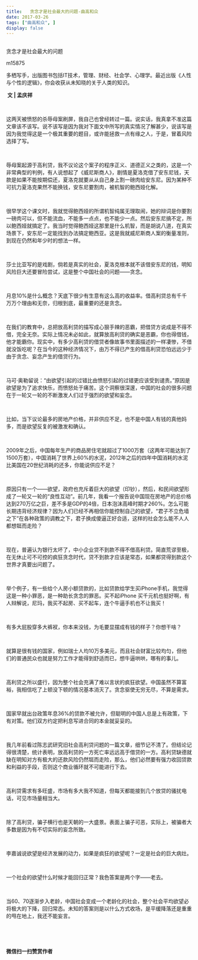 ```yaml
---
title:   贪念才是社会最大的问题-曲高和众
date: 2017-03-26
tags: ["曲高和众", ]
display: false
---
```



## 



贪念才是社会最大的问题




m15875




多栖写手，出版图书包括IT技术，管理、财经、社会学、心理学。最近出版《人性与个性的逻辑》，你会收获从未知晓的关于人类的知识。


**&nbsp;文 | 孟庆祥**

&nbsp;

这两天被愤怒的杀辱母案刷屏，我自己也曾经转过一篇。说实话，我真拿不准这篇文章该不该写。说不该写是因为我对下面文中所写的真实情况了解甚少，说该写是因为我觉得这是一个极其重要的题目，或许能拯救一点有缘之人，于是，冒着风险选择了写。

&nbsp;

辱母案起源于高利贷，我不议论这个案子的程序正义、道德正义之类的，这是一个非常典型的判例，有人说想起了《威尼斯商人》，剧情是夏洛克借了安东尼钱，天款是如果不能按期偿还，夏洛克就要从从自己身上割一磅肉给安东尼。因为某种不可抗力夏洛克果然不能换钱，安东尼要割肉，被机智的鲍西娅化解。

&nbsp;

很早学这个课文时，我就觉得鲍西娅的所谓机智纯属无理取闹，她的辩词是你要割一磅肉可以，但不能流血，不能多一点点，也不能少一点。然后安东尼搞不定，所以鲍西娅就搞定了。我当时觉得鲍西娅这那里是什么机智，而是胡说八道，在真实场景下，安东尼一定能找到办法搞定鲍西亚。这是我就威尼斯商人案的衡量准则，到现在仍然和年少时的想法一样。

&nbsp;

莎士比亚写的是戏剧，倘若是真实的社会，夏洛克根本就不该借安东尼的钱，明知风险巨大还要冒险尝试，这是整个中国社会的问题——贪念。

&nbsp;

月息10%是什么概念？天底下很少有生意有这么高的收益率。借高利贷总有千千万万个理由和无奈，归根到底，最重要的还是贪念。

&nbsp;

在我们的教育中，总把放高利贷的描写成心狠手辣的恶霸，把借贷方说成是不得不借，完全无奈。实际上情况未必如此，就算放高利贷的确实是恶霸，你也得借钱，他才能霸你。现实中，有多少高利贷的借贷者像故事书里面描述的一样凄惨，不借就没饭吃呢？在当今的这种经济情况下，由万不得已产生的借高利贷恐怕远远少于由于贪念、妄念产生的借贷行为。

&nbsp;

马可·奥勒留说：“由欲望引起的过错比由愤怒引起的过错更应该受到谴责。”原因是欲望是为了追求快乐，而愤怒处于痛苦。这个洞察很深邃，中国的社会的很多问题在于一轮又一轮的不断激发人们过于强烈的欲望和妄念。

&nbsp;

比如，当下议论最多的房地产价格，并非供应不足，也不是中国人有钱的真他妈多，而是欲望反复的被激发和确认。

&nbsp;

2009年之后，中国每年生产的商品房住宅就超过了1000万套（这两年可能达到了1500万套），中国消耗了世界上60%的水泥，2012年之后的四年中国消耗的水泥比美国在20世纪消耗的还多，你能说供应不足？

&nbsp;

原因只有一个——欲望，政府也充斥着巨大的欲望（印钞），然后，和民间欲望形成了一轮又一轮的“良性互动”。前几年，我看一个报告说中国现在房地产的总价格达到270万亿之巨，差不多是GDP的4倍，日本泡沫高峰时期才260%。怎么可能长期违背经济规律？因为人们已经不再相信你能控制自己的欲望，“君子不立危墙之下”在各种政策的调教之下，君子换成傻逼正好合适，这样的社会怎么能不人人都想铤而走险？

&nbsp;

现在，普遍认为银行太坏了，中小企业贷不到款不得不借高利贷。简直荒谬至极，在无休止可不可控的疯狂贪念时代，贷不到款才应该是常态，如果都贷得到款这个世界才真要出问题了。

&nbsp;

举个例子，有一些给个人房小额贷款的，比如贷款给学生买iPhone手机，我觉得这是一种小罪恶，是一种助长贪念的罪恶。买不起iPhone 买千元机也挺好啊，有人辩解说，尼玛，我买不起房、买不起车，连个牛逼手机也不让我买！

&nbsp;

有多大屁股穿多大裤衩，你本来没钱，为毛要显摆成有钱的样子？你想干啥？

&nbsp;

就算是很有钱的国家，例如瑞士人均10万多美元，而且社会财富比较均匀，但他们的普通民众也就是努力工作才能得到舒适而已，想牛逼哄哄，哪有的事儿。

&nbsp;

高利贷之所以盛行，因为整个社会充满了难以言状的疯狂欲望。中国虽然不算富裕，我相信吃了上顿没下顿的情况基本消灭了。贪念驱使无穷无尽，不算是需求。

&nbsp;

国家早就出台政策年息36%的贷款不被允许，但聪明的中国人总是上有政策，下有对策。他们双方约定把利息写进合同的本金就妥妥的。

&nbsp;

我几年前看过陈志武研究旧社会高利贷问题的一篇文章，细节记不清了。但结论记得很清楚，统计表明，放高利贷的一方死亡率远远高于借贷的一方。高利贷缺德就缺在明知对方有极大的还款风险仍然铤而走险，那么，他们必然要有强力收回贷款和利益的手段，否则这个商业循环就不可能进行下去。

&nbsp;

高利贷需求有多旺盛，市场有多大我不知道，但每天都能接到几个放贷的骚扰电话，可见市场量相当大。

&nbsp;

除了高利贷，骗子横行也是天朝的一大盛景。表面上骗子可恶，实际上，被骗者大多数是因为有不切实际的妄念所致。

&nbsp;

李嘉诚说欲望是经济发展的动力，如果是疯狂的欲望呢？一定是社会的巨大病灶。

&nbsp;

一个社会的欲望什么时候才能回归正常？我色答案是两个字——老去。

&nbsp;

当60、70逐渐步入老龄，中国社会变成一个老龄化的社会，整个社会平均欲望必将极大的下降，回归常态。未知的答案则是以什么方式收场，是平缓降落还是重重的甩在地上，我还不能妄言。

&nbsp;

&nbsp;




**微信扫一扫赞赏作者**